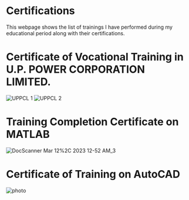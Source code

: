 # Certifications
This webpage shows the list of trainings I have performed during my educational period along with their certifications. 
# Certificate of Vocational Training in U.P. POWER CORPORATION LIMITED.
![UPPCL 1](https://user-images.githubusercontent.com/126613134/224508674-45a06501-8aff-4415-acf5-7ded8bc0a4a8.jpg)
![UPPCL 2](https://user-images.githubusercontent.com/126613134/224508682-a4d1ccea-0a1d-4675-9793-c5fc66332d8a.jpg)
#  Training Completion Certificate on MATLAB
![DocScanner Mar 12%2C 2023 12-52 AM_3](https://user-images.githubusercontent.com/126613134/224508711-79cde9f1-06dd-4f09-ad67-a8868f40e726.jpg)
# Certificate of Training on AutoCAD
![photo](https://user-images.githubusercontent.com/126613134/224508950-8f1e81bd-cd17-40ea-9d75-cf5c036ee2f5.png)

